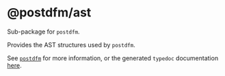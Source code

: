 # @postdfm/ast

Sub-package for `postdfm`.

Provides the AST structures used by `postdfm`.

See [`postdfm`](https://github.com/spiltcoffee/postdfm) for more information, or the generated `typedoc` documentation [here](https://spiltcoffee.com/docs/@postdfm/ast/).
